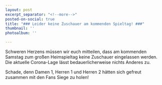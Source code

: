 ```yaml
---
layout: post
excerpt_separator: "<!--more-->"
posted-on-social: true
title: "### Leider keine Zuschauer am kommenden Spieltag! ###"
thumbnail: ''
photoalbum: ''

---
```

Schweren Herzens müssen wir euch mitteilen, dass am kommenden Samstag zum großen Heimspieltag keine Zuschauer eingelassen werden. Die aktuelle Corona-Lage lässt bedauerlicherweise nichts Anderes zu.

Schade, denn Damen 1, Herren 1 und Herren 2 hätten sich gefreut zusammen mit den Fans Siege zu holen!
